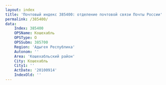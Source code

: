 ```yaml
---
layout: index
title: 'Почтовый индекс 385400: отделение почтовой связи Почты России'
permalink: /385400/
data:
    Index: 385400
    OPSName: Кошехабль
    OPSType: О
    OPSSubm: 385700
    Region: 'Адыгея Республика'
    Autonom: ''
    Area: 'Кошехабльский район'
    City: Кошехабль
    City1: ''
    ActDate: '20100914'
    IndexOld: ''
---
```

